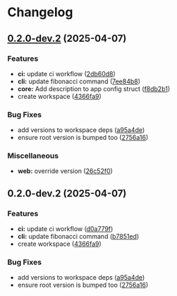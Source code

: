 # Changelog

## [0.2.0-dev.2](https://github.com/holochain/test-release-automation/compare/release-v0.2.0-dev.2...release-v0.2.0-dev.2) (2025-04-07)


### Features

* **ci:** update ci workflow ([2db60d8](https://github.com/holochain/test-release-automation/commit/2db60d8d0cac8a48ca582f339fce18ed1042c504))
* **cli:** update fibonacci command ([7ee84b8](https://github.com/holochain/test-release-automation/commit/7ee84b8ee00d3fb5bb6419c28f5b8dbc784a5ce0))
* **core:** Add description to app config struct ([f8db2b1](https://github.com/holochain/test-release-automation/commit/f8db2b142cb4d5779a63950541a738fd2044f79a))
* create workspace ([4366fa9](https://github.com/holochain/test-release-automation/commit/4366fa9bce75da0ba42d765030075b8153f609c7))


### Bug Fixes

* add versions to workspace deps ([a95a4de](https://github.com/holochain/test-release-automation/commit/a95a4dea1c7fcedf6f2e292f0b4cf1405fddc30e))
* ensure root version is bumped too ([2756a16](https://github.com/holochain/test-release-automation/commit/2756a16f1721fe85217633473efc995f626bb145))


### Miscellaneous

* **web:** override version ([26c52f0](https://github.com/holochain/test-release-automation/commit/26c52f0cdc3d03d54f9f6cb3db948f933da97c0a))

## 0.2.0-dev.2 (2025-04-07)


### Features

* **ci:** update ci workflow ([d0a779f](https://github.com/holochain/test-release-automation/commit/d0a779fa15386318d2a30acba55bb163c8499de9))
* **cli:** update fibonacci command ([b7851ed](https://github.com/holochain/test-release-automation/commit/b7851ed47b425c9bbcb194d3d5c4901423c4fcd0))
* create workspace ([4366fa9](https://github.com/holochain/test-release-automation/commit/4366fa9bce75da0ba42d765030075b8153f609c7))


### Bug Fixes

* add versions to workspace deps ([a95a4de](https://github.com/holochain/test-release-automation/commit/a95a4dea1c7fcedf6f2e292f0b4cf1405fddc30e))
* ensure root version is bumped too ([2756a16](https://github.com/holochain/test-release-automation/commit/2756a16f1721fe85217633473efc995f626bb145))
